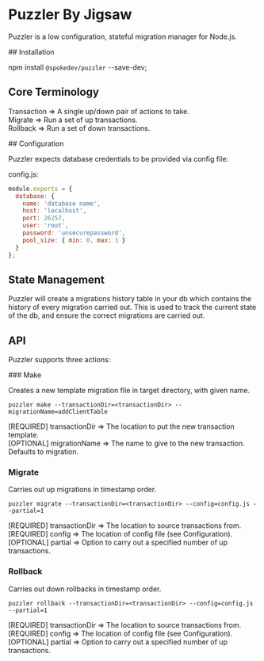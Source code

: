 # Puzzler By Jigsaw

Puzzler is a low configuration, stateful migration manager for Node.js.

   
## Installation

npm install `@spokedev/puzzler` --save-dev;

## Core Terminology

Transaction => A single up/down pair of actions to take.   
Migrate => Run a set of up transactions.   
Rollback => Run a set of down transactions.   

   
## Configuration

Puzzler expects database credentials to be provided via config file:

config.js:
```js
module.exports = {
  database: {
    name: 'database name',
    host: 'localhost',
    port: 26257,
    user: 'root',
    password: 'unsecurepassword',
    pool_size: { min: 0, max: 1 }
  }
};

```

## State Management

Puzzler will create a migrations history table in your db which contains the history of every migration carried out. This is used to track the current state of the db, and ensure the correct migrations are carried out. 

## API

Puzzler supports three actions:   
   
### Make

Creates a new template migration file in target directory, with given name.   

`puzzler make --transactionDir=<transactionDir> --migrationName=addClientTable`

[REQUIRED] transactionDir => The location to put the new transaction template.    
[OPTIONAL] migrationName => The name to give to the new transaction. Defaults to migration.    

### Migrate

Carries out up migrations in timestamp order.    

`puzzler migrate --transactionDir=<transactionDir> --config=config.js --partial=1`

[REQUIRED] transactionDir => The location to source transactions from.     
[REQUIRED] config => The location of config file (see Configuration).
[OPTIONAL] partial => Option to carry out a specified number of up transactions. 

### Rollback

Carries out down rollbacks in timestamp order.    

`puzzler rollback --transactionDir=<transactionDir> --config=config.js --partial=1`

[REQUIRED] transactionDir => The location to source transactions from.     
[REQUIRED] config => The location of config file (see Configuration).
[OPTIONAL] partial => Option to carry out a specified number of up transactions. 